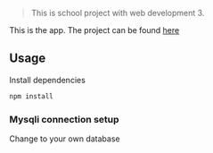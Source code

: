 > This is school project with web development 3.

This is the  app. The project can be found [here](http://studenter.miun.se/~momo1600/writeable/DT173G/web3api2020-master/public/model/courses.php) 


## Usage

Install dependencies

```bash
npm install
```

### Mysqli connection setup

Change to your own database